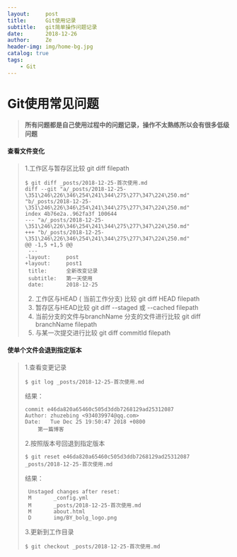 ```yaml
---
layout:     post
title:      Git使用记录
subtitle:   git简单操作问题记录
date:       2018-12-26
author:     Ze
header-img: img/home-bg.jpg
catalog: true
tags:
    - Git
---
```

# Git使用常见问题

>**所有问题都是自己使用过程中的问题记录，操作不太熟练所以会有很多低级问题**
#### 查看文件变化

> 1.工作区与暂存区比较 git diff  filepath
>
> ```
> $ git diff _posts/2018-12-25-首次使用.md
> diff --git "a/_posts/2018-12-25-\351\246\226\346\254\241\344\275\277\347\224\250.md" "b/_posts/2018-12-25-\351\246\226\346\254\241\344\275\277\347\224\250.md"
> index 4b76e2a..962fa3f 100644
> --- "a/_posts/2018-12-25-\351\246\226\346\254\241\344\275\277\347\224\250.md"
> +++ "b/_posts/2018-12-25-\351\246\226\346\254\241\344\275\277\347\224\250.md"
> @@ -1,5 +1,5 @@
>  ---
> -layout:     post
> +layout:     post1
>  title:      全新改变记录
>  subtitle:   第一天使用
>  date:       2018-12-25
> 
> ```
>
> 2. 工作区与HEAD ( 当前工作分支) 比较 git diff HEAD filepath 
> 3. 暂存区与HEAD比较 git diff --staged 或 --cached  filepath 
> 4. 当前分支的文件与branchName 分支的文件进行比较 git diff branchName filepath
> 5. 与某一次提交进行比较 git diff commitId filepath

#### 使单个文件会退到指定版本

> 1.查看变更记录
>
> `$ git log _posts/2018-12-25-首次使用.md`
>
> 结果：
>
> ```
> commit e46da820a65460c505d3ddb7268129ad25312087
> Author: zhuzebing <934039974@qq.com>
> Date:   Tue Dec 25 19:50:47 2018 +0800
>     第一篇博客
> ```
>
> 2.按照版本号回退到指定版本
>
> `$ git reset e46da820a65460c505d3ddb7268129ad25312087 _posts/2018-12-25-首次使用.md`
>
> 结果：
>
> ```
>  Unstaged changes after reset:
>  M       _config.yml
>  M       _posts/2018-12-25-首次使用.md
>  M       about.html
>  D       img/BY_bolg_logo.png
> ```
>
> 3.更新到工作目录
>
> `$ git checkout _posts/2018-12-25-首次使用.md`







